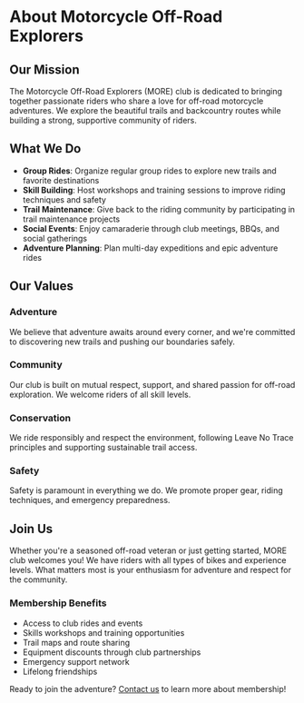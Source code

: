 # About Motorcycle Off-Road Explorers

## Our Mission

The Motorcycle Off-Road Explorers (MORE) club is dedicated to bringing together passionate riders who share a love for off-road motorcycle adventures. We explore the beautiful trails and backcountry routes while building a strong, supportive community of riders.

## What We Do

- **Group Rides**: Organize regular group rides to explore new trails and favorite destinations
- **Skill Building**: Host workshops and training sessions to improve riding techniques and safety
- **Trail Maintenance**: Give back to the riding community by participating in trail maintenance projects
- **Social Events**: Enjoy camaraderie through club meetings, BBQs, and social gatherings
- **Adventure Planning**: Plan multi-day expeditions and epic adventure rides

## Our Values

### Adventure
We believe that adventure awaits around every corner, and we're committed to discovering new trails and pushing our boundaries safely.

### Community
Our club is built on mutual respect, support, and shared passion for off-road exploration. We welcome riders of all skill levels.

### Conservation
We ride responsibly and respect the environment, following Leave No Trace principles and supporting sustainable trail access.

### Safety
Safety is paramount in everything we do. We promote proper gear, riding techniques, and emergency preparedness.

## Join Us

Whether you're a seasoned off-road veteran or just getting started, MORE club welcomes you! We have riders with all types of bikes and experience levels. What matters most is your enthusiasm for adventure and respect for the community.

### Membership Benefits

- Access to club rides and events
- Skills workshops and training opportunities
- Trail maps and route sharing
- Equipment discounts through club partnerships
- Emergency support network
- Lifelong friendships

Ready to join the adventure? [Contact us](/contact) to learn more about membership!